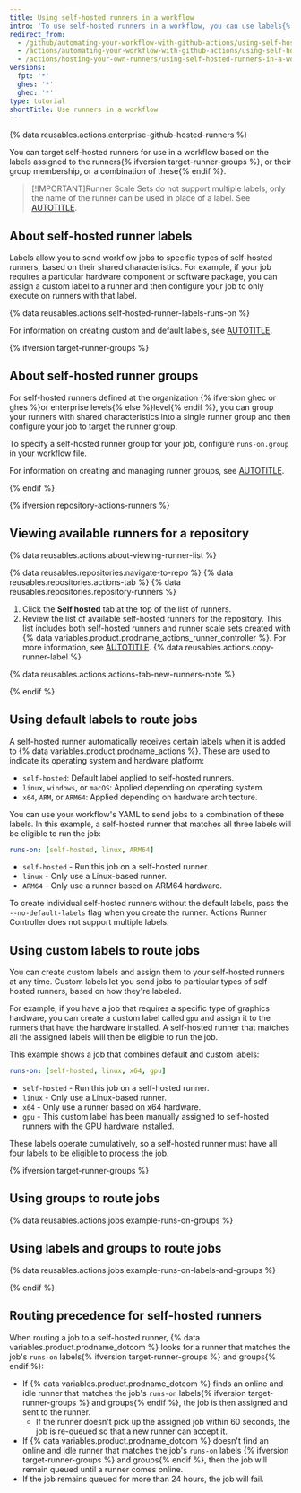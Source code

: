 ```yaml
---
title: Using self-hosted runners in a workflow
intro: 'To use self-hosted runners in a workflow, you can use labels{% ifversion target-runner-groups %} or groups{% endif %} to specify the runner for a job.'
redirect_from:
  - /github/automating-your-workflow-with-github-actions/using-self-hosted-runners-in-a-workflow
  - /actions/automating-your-workflow-with-github-actions/using-self-hosted-runners-in-a-workflow
  - /actions/hosting-your-own-runners/using-self-hosted-runners-in-a-workflow
versions:
  fpt: '*'
  ghes: '*'
  ghec: '*'
type: tutorial
shortTitle: Use runners in a workflow
---
```


{% data reusables.actions.enterprise-github-hosted-runners %}

You can target self-hosted runners for use in a workflow based on the labels assigned to the runners{% ifversion target-runner-groups %}, or their group membership, or a combination of these{% endif %}.

>[!IMPORTANT]Runner Scale Sets do not support multiple labels, only the name of the runner can be used in place of a label. See [AUTOTITLE](/actions/hosting-your-own-runners/managing-self-hosted-runners-with-actions-runner-controller/deploying-runner-scale-sets-with-actions-runner-controller).

## About self-hosted runner labels

Labels allow you to send workflow jobs to specific types of self-hosted runners, based on their shared characteristics. For example, if your job requires a particular hardware component or software package, you can assign a custom label to a runner and then configure your job to only execute on runners with that label.

{% data reusables.actions.self-hosted-runner-labels-runs-on %}

For information on creating custom and default labels, see [AUTOTITLE](/actions/hosting-your-own-runners/managing-self-hosted-runners/using-labels-with-self-hosted-runners).

{% ifversion target-runner-groups %}

## About self-hosted runner groups

For self-hosted runners defined at the organization {% ifversion ghec or ghes %}or enterprise levels{% else %}level{% endif %}, you can group your runners with shared characteristics into a single runner group and then configure your job to target the runner group.

To specify a self-hosted runner group for your job, configure `runs-on.group` in your workflow file.

For information on creating and managing runner groups, see [AUTOTITLE](/actions/hosting-your-own-runners/managing-self-hosted-runners/managing-access-to-self-hosted-runners-using-groups).

{% endif %}

{% ifversion repository-actions-runners %}

## Viewing available runners for a repository

{% data reusables.actions.about-viewing-runner-list %}

{% data reusables.repositories.navigate-to-repo %}
{% data reusables.repositories.actions-tab %}
{% data reusables.repositories.repository-runners %}
1. Click the **Self hosted** tab at the top of the list of runners.
1. Review the list of available self-hosted runners for the repository. This list includes both self-hosted runners and runner scale sets created with {% data variables.product.prodname_actions_runner_controller %}. For more information, see [AUTOTITLE](/actions/hosting-your-own-runners/managing-self-hosted-runners-with-actions-runner-controller/about-actions-runner-controller).
{% data reusables.actions.copy-runner-label %}

{% data reusables.actions.actions-tab-new-runners-note %}

{% endif %}

## Using default labels to route jobs

A self-hosted runner automatically receives certain labels when it is added to {% data variables.product.prodname_actions %}. These are used to indicate its operating system and hardware platform:

* `self-hosted`: Default label applied to self-hosted runners.
* `linux`, `windows`, or `macOS`: Applied depending on operating system.
* `x64`, `ARM`, or `ARM64`: Applied depending on hardware architecture.

You can use your workflow's YAML to send jobs to a combination of these labels. In this example, a self-hosted runner that matches all three labels will be eligible to run the job:

```yaml
runs-on: [self-hosted, linux, ARM64]
```

* `self-hosted` - Run this job on a self-hosted runner.
* `linux` - Only use a Linux-based runner.
* `ARM64` - Only use a runner based on ARM64 hardware.

To create individual self-hosted runners without the default labels, pass the `--no-default-labels` flag when you create the runner. Actions Runner Controller does not support multiple labels.

## Using custom labels to route jobs

You can create custom labels and assign them to your self-hosted runners at any time. Custom labels let you send jobs to particular types of self-hosted runners, based on how they're labeled.

For example, if you have a job that requires a specific type of graphics hardware, you can create a custom label called `gpu` and assign it to the runners that have the hardware installed. A self-hosted runner that matches all the assigned labels will then be eligible to run the job.

This example shows a job that combines default and custom labels:

```yaml
runs-on: [self-hosted, linux, x64, gpu]
```

* `self-hosted` - Run this job on a self-hosted runner.
* `linux` - Only use a Linux-based runner.
* `x64` - Only use a runner based on x64 hardware.
* `gpu` - This custom label has been manually assigned to self-hosted runners with the GPU hardware installed.

These labels operate cumulatively, so a self-hosted runner must have all four labels to be eligible to process the job.

{% ifversion target-runner-groups %}

## Using groups to route jobs

{% data reusables.actions.jobs.example-runs-on-groups %}

## Using labels and groups to route jobs

{% data reusables.actions.jobs.example-runs-on-labels-and-groups %}

{% endif %}

## Routing precedence for self-hosted runners

When routing a job to a self-hosted runner, {% data variables.product.prodname_dotcom %} looks for a runner that matches the job's `runs-on` labels{% ifversion target-runner-groups %} and groups{% endif %}:

* If {% data variables.product.prodname_dotcom %} finds an online and idle runner that matches the job's `runs-on` labels{% ifversion target-runner-groups %} and groups{% endif %}, the job is then assigned and sent to the runner.
  * If the runner doesn't pick up the assigned job within 60 seconds, the job is re-queued so that a new runner can accept it.
* If {% data variables.product.prodname_dotcom %} doesn't find an online and idle runner that matches the job's `runs-on` labels {% ifversion target-runner-groups %} and groups{% endif %}, then the job will remain queued until a runner comes online.
* If the job remains queued for more than 24 hours, the job will fail.
